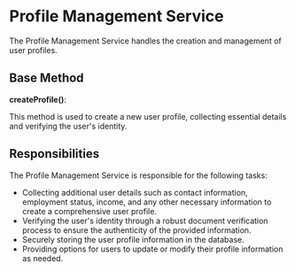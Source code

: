 # Profile Management Service
The Profile Management Service handles the creation and management of user profiles.

## Base Method
**createProfile()**:

This method is used to create a new user profile, collecting essential details and verifying the user's identity.

## Responsibilities
The Profile Management Service is responsible for the following tasks:

- Collecting additional user details such as contact information, employment status, income, and any other necessary information to create a comprehensive user profile.
- Verifying the user's identity through a robust document verification process to ensure the authenticity of the provided information.
- Securely storing the user profile information in the database.
- Providing options for users to update or modify their profile information as needed.

